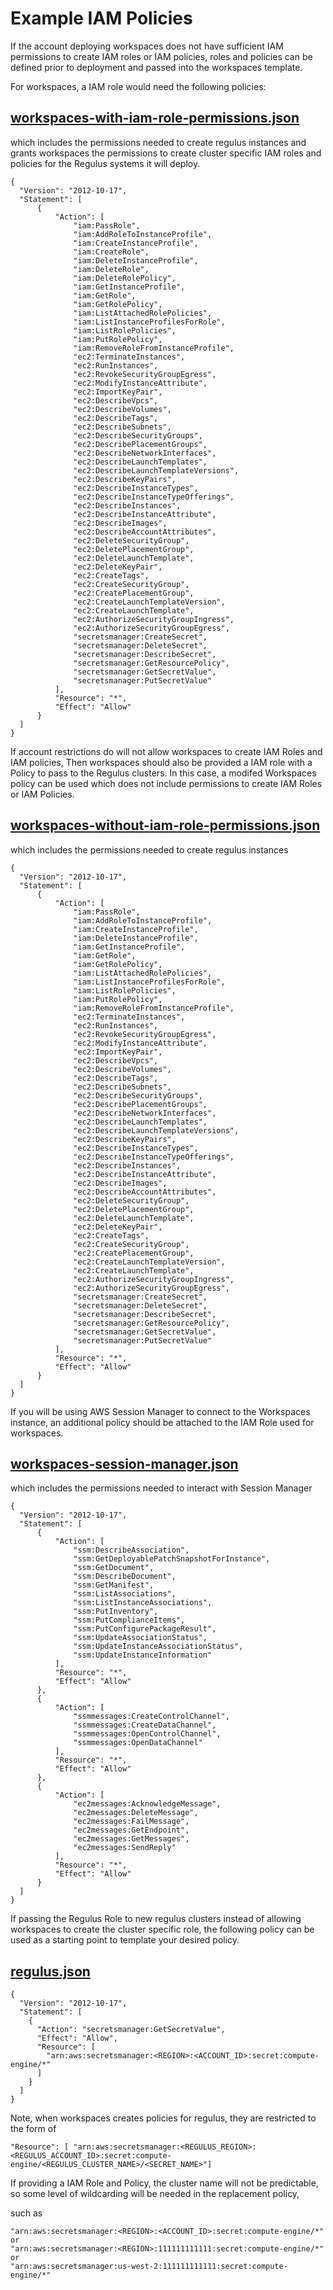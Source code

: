 # Example IAM Policies 

If the account deploying workspaces does not have sufficient IAM permissions to create IAM roles or IAM policies,
roles and policies can be defined prior to deployment and passed into the workspaces template.

For workspaces, a IAM role would need the following policies:
## [workspaces-with-iam-role-permissions.json](workspaces-with-iam-role-permissions.json)
which includes the permissions needed to create regulus instances and grants workspaces the
permissions to create cluster specific IAM roles and policies for the Regulus systems it 
will deploy.
```
{
  "Version": "2012-10-17",
  "Statement": [
      {
          "Action": [
              "iam:PassRole",
              "iam:AddRoleToInstanceProfile",
              "iam:CreateInstanceProfile",
              "iam:CreateRole",
              "iam:DeleteInstanceProfile",
              "iam:DeleteRole",
              "iam:DeleteRolePolicy",
              "iam:GetInstanceProfile",
              "iam:GetRole",
              "iam:GetRolePolicy",
              "iam:ListAttachedRolePolicies",
              "iam:ListInstanceProfilesForRole",
              "iam:ListRolePolicies",
              "iam:PutRolePolicy",
              "iam:RemoveRoleFromInstanceProfile",
              "ec2:TerminateInstances",
              "ec2:RunInstances",
              "ec2:RevokeSecurityGroupEgress",
              "ec2:ModifyInstanceAttribute",
              "ec2:ImportKeyPair",
              "ec2:DescribeVpcs",
              "ec2:DescribeVolumes",
              "ec2:DescribeTags",
              "ec2:DescribeSubnets",
              "ec2:DescribeSecurityGroups",
              "ec2:DescribePlacementGroups",
              "ec2:DescribeNetworkInterfaces",
              "ec2:DescribeLaunchTemplates",
              "ec2:DescribeLaunchTemplateVersions",
              "ec2:DescribeKeyPairs",
              "ec2:DescribeInstanceTypes",
              "ec2:DescribeInstanceTypeOfferings",
              "ec2:DescribeInstances",
              "ec2:DescribeInstanceAttribute",
              "ec2:DescribeImages",
              "ec2:DescribeAccountAttributes",
              "ec2:DeleteSecurityGroup",
              "ec2:DeletePlacementGroup",
              "ec2:DeleteLaunchTemplate",
              "ec2:DeleteKeyPair",
              "ec2:CreateTags",
              "ec2:CreateSecurityGroup",
              "ec2:CreatePlacementGroup",
              "ec2:CreateLaunchTemplateVersion",
              "ec2:CreateLaunchTemplate",
              "ec2:AuthorizeSecurityGroupIngress",
              "ec2:AuthorizeSecurityGroupEgress",
              "secretsmanager:CreateSecret",
              "secretsmanager:DeleteSecret",
              "secretsmanager:DescribeSecret",
              "secretsmanager:GetResourcePolicy",
              "secretsmanager:GetSecretValue",
              "secretsmanager:PutSecretValue"
          ],
          "Resource": "*",
          "Effect": "Allow"
      }
  ]
}
```
If account restrictions do will not allow workspaces to create IAM Roles and IAM policies,
Then workspaces should also be provided a IAM role with a Policy to pass to the Regulus clusters.
In this case, a modifed Workspaces policy can be used which does not include permissions to
create IAM Roles or IAM Policies.

## [workspaces-without-iam-role-permissions.json](workspaces-without-iam-role-permissions.json)
which includes the permissions needed to create regulus instances
```
{
  "Version": "2012-10-17",
  "Statement": [
      {
          "Action": [
              "iam:PassRole",
              "iam:AddRoleToInstanceProfile",
              "iam:CreateInstanceProfile",
              "iam:DeleteInstanceProfile",
              "iam:GetInstanceProfile",
              "iam:GetRole",
              "iam:GetRolePolicy",
              "iam:ListAttachedRolePolicies",
              "iam:ListInstanceProfilesForRole",
              "iam:ListRolePolicies",
              "iam:PutRolePolicy",
              "iam:RemoveRoleFromInstanceProfile",
              "ec2:TerminateInstances",
              "ec2:RunInstances",
              "ec2:RevokeSecurityGroupEgress",
              "ec2:ModifyInstanceAttribute",
              "ec2:ImportKeyPair",
              "ec2:DescribeVpcs",
              "ec2:DescribeVolumes",
              "ec2:DescribeTags",
              "ec2:DescribeSubnets",
              "ec2:DescribeSecurityGroups",
              "ec2:DescribePlacementGroups",
              "ec2:DescribeNetworkInterfaces",
              "ec2:DescribeLaunchTemplates",
              "ec2:DescribeLaunchTemplateVersions",
              "ec2:DescribeKeyPairs",
              "ec2:DescribeInstanceTypes",
              "ec2:DescribeInstanceTypeOfferings",
              "ec2:DescribeInstances",
              "ec2:DescribeInstanceAttribute",
              "ec2:DescribeImages",
              "ec2:DescribeAccountAttributes",
              "ec2:DeleteSecurityGroup",
              "ec2:DeletePlacementGroup",
              "ec2:DeleteLaunchTemplate",
              "ec2:DeleteKeyPair",
              "ec2:CreateTags",
              "ec2:CreateSecurityGroup",
              "ec2:CreatePlacementGroup",
              "ec2:CreateLaunchTemplateVersion",
              "ec2:CreateLaunchTemplate",
              "ec2:AuthorizeSecurityGroupIngress",
              "ec2:AuthorizeSecurityGroupEgress",
              "secretsmanager:CreateSecret",
              "secretsmanager:DeleteSecret",
              "secretsmanager:DescribeSecret",
              "secretsmanager:GetResourcePolicy",
              "secretsmanager:GetSecretValue",
              "secretsmanager:PutSecretValue"
          ],
          "Resource": "*",
          "Effect": "Allow"
      }
  ]
}
```

If you will be using AWS Session Manager to connect to the Workspaces instance, an additional policy should be attached to
the IAM Role used for workspaces.

## [workspaces-session-manager.json](workspaces-session-manager.json)
which includes the permissions needed to interact with Session Manager
```
{
  "Version": "2012-10-17",
  "Statement": [
      {
          "Action": [
              "ssm:DescribeAssociation",
              "ssm:GetDeployablePatchSnapshotForInstance",
              "ssm:GetDocument",
              "ssm:DescribeDocument",
              "ssm:GetManifest",
              "ssm:ListAssociations",
              "ssm:ListInstanceAssociations",
              "ssm:PutInventory",
              "ssm:PutComplianceItems",
              "ssm:PutConfigurePackageResult",
              "ssm:UpdateAssociationStatus",
              "ssm:UpdateInstanceAssociationStatus",
              "ssm:UpdateInstanceInformation"
          ],
          "Resource": "*",
          "Effect": "Allow"
      },
      {
          "Action": [
              "ssmmessages:CreateControlChannel",
              "ssmmessages:CreateDataChannel",
              "ssmmessages:OpenControlChannel",
              "ssmmessages:OpenDataChannel"
          ],
          "Resource": "*",
          "Effect": "Allow"
      },
      {
          "Action": [
              "ec2messages:AcknowledgeMessage",
              "ec2messages:DeleteMessage",
              "ec2messages:FailMessage",
              "ec2messages:GetEndpoint",
              "ec2messages:GetMessages",
              "ec2messages:SendReply"
          ],
          "Resource": "*",
          "Effect": "Allow"
      }
  ]
}
```

If passing the Regulus Role to new regulus clusters instead of allowing workspaces to create the cluster specific role,
the following policy can be used as a starting point to template your desired policy.
## [regulus.json](regulus.json)

```
{
  "Version": "2012-10-17",
  "Statement": [
    {
      "Action": "secretsmanager:GetSecretValue",
      "Effect": "Allow",
      "Resource": [
        "arn:aws:secretsmanager:<REGION>:<ACCOUNT_ID>:secret:compute-engine/*"
      ]
    }
  ]
}

```

Note, when workspaces creates policies for regulus, they are restricted to the form of
```
"Resource": [ "arn:aws:secretsmanager:<REGULUS_REGION>:<REGULUS_ACCOUNT_ID>:secret:compute-engine/<REGULUS_CLUSTER_NAME>/<SECRET_NAME>"]
```
If providing a IAM Role and Policy, the cluster name will not be predictable, so some level of wildcarding will be needed in the replacement policy,

such as 
```
"arn:aws:secretsmanager:<REGION>:<ACCOUNT_ID>:secret:compute-engine/*"
or
"arn:aws:secretsmanager:<REGION>:111111111111:secret:compute-engine/*"
or
"arn:aws:secretsmanager:us-west-2:111111111111:secret:compute-engine/*"
```
